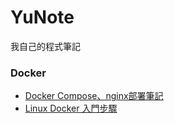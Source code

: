 # YuNote
我自己的程式筆記

### Docker
- [Docker Compose、nginx部署筆記](Docker/Docker%20Compose、nginx部署筆記.md)
- [Linux Docker 入門步驟](Docker/Linux%20Docker%20入門步驟.md)
